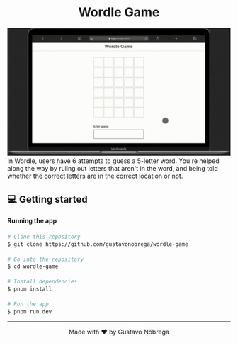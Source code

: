 <h1 align="center">
    Wordle Game
</h1>

![Demo showing the finished product, Wordle clone](docs/wordle.gif)
In Wordle, users have 6 attempts to guess a 5-letter word. You're helped along the way by ruling out letters that aren't in the word, and being told whether the correct letters are in the correct location or not.

## 💻 Getting started

#### Running the app

```bash
# Clone this repository
$ git clone https://github.com/gustavonobrega/wordle-game

# Go into the repository
$ cd wordle-game

# Install dependencies
$ pnpm install

# Run the app
$ pnpm run dev
```

---

<p align="center">Made with ♥ by Gustavo Nóbrega<p/>